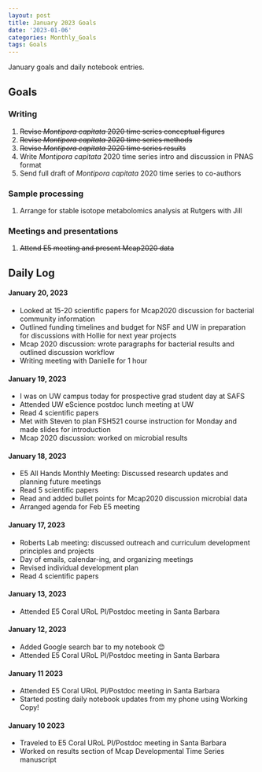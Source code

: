 ```yaml
---
layout: post
title: January 2023 Goals
date: '2023-01-06'
categories: Monthly_Goals
tags: Goals
---
```


January goals and daily notebook entries. 

## Goals  

### Writing  
              
1. ~~Revise *Montipora capitata* 2020 time series conceptual figures~~   
2. ~~Revise *Montipora capitata* 2020 time series methods~~  
3. ~~Revise *Montipora capitata* 2020 time series results~~  
4. Write *Montipora capitata* 2020 time series intro and discussion in PNAS format
5. Send full draft of *Montipora capitata* 2020 time series to co-authors  

### Sample processing  

1. Arrange for stable isotope metabolomics analysis at Rutgers with Jill

### Meetings and presentations

1. ~~Attend E5 meeting and present Mcap2020 data~~   

## **Daily Log**   

#### January 20, 2023  

- Looked at 15-20 scientific papers for Mcap2020 discussion for bacterial community information
- Outlined funding timelines and budget for NSF and UW in preparation for discussions with Hollie for next year projects 
- Mcap 2020 discussion: wrote paragraphs for bacterial results and outlined discussion workflow 
- Writing meeting with Danielle for 1 hour  

#### January 19, 2023  

- I was on UW campus today for prospective grad student day at SAFS
- Attended UW eScience postdoc lunch meeting at UW  
- Read 4 scientific papers 
- Met with Steven to plan FSH521 course instruction for Monday and made slides for introduction
- Mcap 2020 discussion: worked on microbial results    

#### January 18, 2023  

- E5 All Hands Monthly Meeting: Discussed research updates and planning future meetings  
- Read 5 scientific papers
- Read and added bullet points for Mcap2020 discussion microbial data 
- Arranged agenda for Feb E5 meeting

#### January 17, 2023  

- Roberts Lab meeting: discussed outreach and curriculum development principles and projects 
- Day of emails, calendar-ing, and organizing meetings 
- Revised individual development plan  
- Read 4 scientific papers  

#### January 13, 2023   

- Attended E5 Coral URoL PI/Postdoc meeting in Santa Barbara

#### January 12, 2023  

- Added Google search bar to my notebook 😊   
- Attended E5 Coral URoL PI/Postdoc meeting in Santa Barbara

#### January 11 2023 

- Attended E5 Coral URoL PI/Postdoc meeting in Santa Barbara 
- Started posting daily notebook updates from my phone using Working Copy! 

#### January 10 2023

- Traveled to E5 Coral URoL PI/Postdoc meeting in Santa Barbara 
- Worked on results section of Mcap Developmental Time Series manuscript 

